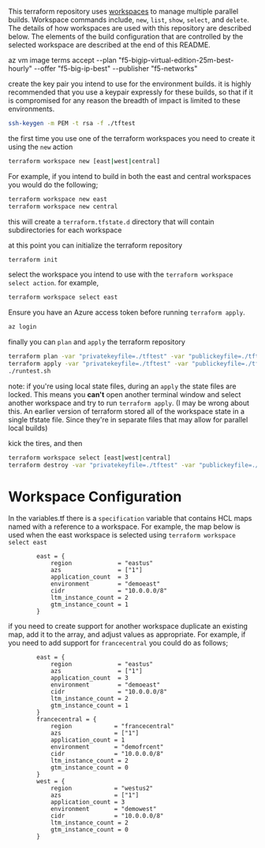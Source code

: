 This terraform repository uses [workspaces](https://www.terraform.io/docs/state/workspaces.html) to manage multiple parallel builds. Workspace commands include, `new`, `list`, `show`, `select`, and `delete`. The details of how workspaces are used with this repository are described below. The elements of the build configuration that are controlled by the selected workspace are described at the end of this README.


az vm image terms accept --plan "f5-bigip-virtual-edition-25m-best-hourly" --offer "f5-big-ip-best" --publisher "f5-networks"


create the key pair you intend to use for the environment builds. it is highly recommended that you use a keypair expressly for these builds, so that if it is compromised for any reason the breadth of impact is limited to these environments.
```bash
ssh-keygen -m PEM -t rsa -f ./tftest
```
the first time you use one of the terraform workspaces you need to create it using the ```new``` action

```bash
terraform workspace new [east|west|central]
```
For example, if you intend to build in both the east and central workspaces you would do the following;

```bash
terraform workspace new east
terraform workspace new central
```
this will create a `terraform.tfstate.d` directory that will contain subdirectories for each workspace

at this point you can initialize the terraform repository 
```bash
terraform init
```
select the workspace you intend to use with the ```terraform workspace select action```. for example,
```bash
terraform workspace select east
```

Ensure you have an Azure access token before running ```terraform apply```.
```bash
az login
```

finally you can ```plan``` and ```apply``` the terraform repository
```bash
terraform plan -var "privatekeyfile=./tftest" -var "publickeyfile=./tftest.pub" -var "vault_id=asdf" -var "vault_resource_group=asdf" -var "bigip_password_secret_name=asdf" -var "service_principal_secret_name=asdf"
terraform apply -var "privatekeyfile=./tftest" -var "publickeyfile=./tftest.pub" -var "vault_id=asdf" -var "vault_resource_group=asdf" -var "bigip_password_secret_name=asdf" -var "service_principal_secret_name=asdf"
./runtest.sh
```

note: if you're using local state files, during an ```apply``` the state files are locked. This means you **can't** open another terminal window and select another workspace and try to run ```terraform apply```. (I may be wrong about this. An earlier version of terraform stored all of the workspace state in a single tfstate file. Since they're in separate files that may allow for parallel local builds)



kick the tires, and then
```bash
terraform workspace select [east|west|central]
terraform destroy -var "privatekeyfile=./tftest" -var "publickeyfile=./tftest.pub"
```

# Workspace Configuration
In the variables.tf there is a `specification` variable that contains HCL maps named with a reference to a workspace. For example, the map below is used when the east workspace is selected using ```terraform workspace select east```

```
        east = {
            region             = "eastus"
            azs                = ["1"]
            application_count  = 3
            environment        = "demoeast"
            cidr               = "10.0.0.0/8"
            ltm_instance_count = 2
            gtm_instance_count = 1
        }
```

if you need to create support for another workspace duplicate an existing map, add it to the array, and adjust values as appropriate. For example, if you need to add support for `francecentral` you could do as follows;

```
        east = {
            region             = "eastus"
            azs                = ["1"]
            application_count  = 3
            environment        = "demoeast"
            cidr               = "10.0.0.0/8"
            ltm_instance_count = 2
            gtm_instance_count = 1
        }
        francecentral = {
            region            = "francecentral"
            azs               = ["1"]
            application_count = 1
            environment       = "demofrcent"
            cidr              = "10.0.0.0/8"
            ltm_instance_count = 2
            gtm_instance_count = 0
        }
        west = {
            region            = "westus2"
            azs               = ["1"]
            application_count = 3
            environment       = "demowest"
            cidr              = "10.0.0.0/8"
            ltm_instance_count = 2
            gtm_instance_count = 0
        }



```
